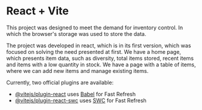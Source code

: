# React + Vite

This project was designed to meet the demand for inventory control. In which the browser's storage was used to store the data.

The project was developed in react, which is in its first version, which was focused on solving the need presented at first. We have a home page, which presents item data, such as diversity, total items stored, recent items and items with a low quantity in stock. We have a page with a table of items, where we can add new items and manage existing items.

Currently, two official plugins are available:

- [@vitejs/plugin-react](https://github.com/vitejs/vite-plugin-react/blob/main/packages/plugin-react/README.md) uses [Babel](https://babeljs.io/) for Fast Refresh
- [@vitejs/plugin-react-swc](https://github.com/vitejs/vite-plugin-react-swc) uses [SWC](https://swc.rs/) for Fast Refresh
